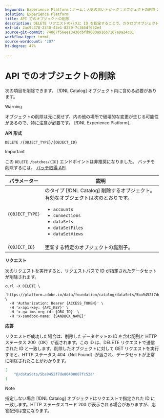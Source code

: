 ```yaml
---
keywords: Experience Platform；ホーム；人気の高いトピック；オブジェクトの削除；カタログサービス；API
solution: Experience Platform
title: API でのオブジェクトの削除
description: DELETE リクエストのパスに ID を指定することで、カタログオブジェクトを削除できます。
exl-id: 2ac9c378-2340-43e1-8279-7c365df652e4
source-git-commit: 74867f56ee13430cbfd9083a916b7167a9a24c01
workflow-type: tm+mt
source-wordcount: '207'
ht-degree: 47%

---
```


# API でのオブジェクトの削除

次の項目を削除できます。 [!DNL Catalog] オブジェクト内に含める必要があります。

>[!WARNING]
>
>オブジェクトの削除は元に戻せず、内の他の場所で破壊的な変更が生じる可能性があるので、特に注意が必要です。 [!DNL Experience Platform].

**API 形式**

```http
DELETE /{OBJECT_TYPE}/{OBJECT_ID}
```

>[!IMPORTANT]
>
>この `DELETE /batches/{ID}` エンドポイントは非推奨になりました。 バッチを削除するには、 [バッチ取得 API](../../ingestion/batch-ingestion/api-overview.md#delete-a-batch).

| パラメーター | 説明 |
| --- | --- |
| `{OBJECT_TYPE}` | のタイプ [!DNL Catalog] 削除するオブジェクト。 有効なオブジェクトは次のとおりです。 <ul><li>`accounts`</li><li>`connections`</li><li>`dataSets`</li><li>`dataSetFiles`</li><li>`dataSetViews`</li></ul> |
| `{OBJECT_ID}` | 更新する特定のオブジェクトの識別子。 |

**リクエスト**

次のリクエストを実行すると、リクエストパスで ID が指定されたデータセットが削除されます。

```shell
curl -X DELETE \
  'https://platform.adobe.io/data/foundation/catalog/dataSets/5ba9452f7de80400007fc52a' \
  -H 'Authorization: Bearer {ACCESS_TOKEN}' \
  -H 'x-api-key: {API_KEY}' \
  -H 'x-gw-ims-org-id: {ORG_ID}' \
  -H 'x-sandbox-name: {SANDBOX_NAME}'
```

**応答**

リクエストが成功した場合は、削除したデータセットの ID を含む配列と HTTP ステータス 200（OK）が返されます。この ID は、DELETE リクエストで送信された ID と一致します。削除したオブジェクトに対して GET リクエストを実行すると、HTTP ステータス 404（Not Found）が返され、データセットが正常に削除されたことがわかります。

```json
[
    "@/dataSets/5ba9452f7de80400007fc52a"
]
```

>[!NOTE]
>
>指定しない場合 [!DNL Catalog] オブジェクトはリクエストで指定された ID に一致します。HTTP ステータスコード 200 が表示される場合がありますが、応答配列は空になります。

